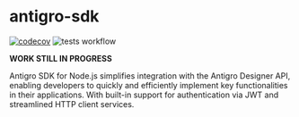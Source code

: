 # antigro-sdk

[![codecov](https://codecov.io/gh/Imunal/antigro-sdk/branch/main/graph/badge.svg?token=QEXN83DWAH)](https://codecov.io/gh/Imunal/antigro-sdk)
![tests workflow](https://github.com/Imunal/antigro-sdk/actions/workflows/tests.yml/badge.svg)

**WORK STILL IN PROGRESS**

Antigro SDK for Node.js simplifies integration with the Antigro Designer API, enabling developers to quickly and efficiently implement key functionalities in their applications. With built-in support for authentication via JWT and streamlined HTTP client services.
